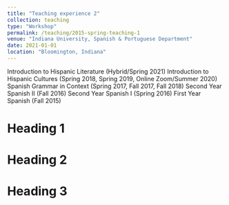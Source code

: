 ```yaml
---
title: "Teaching experience 2"
collection: teaching
type: "Workshop"
permalink: /teaching/2015-spring-teaching-1
venue: "Indiana University, Spanish & Portuguese Department"
date: 2021-01-01
location: "Bloomington, Indiana"
---
```


Introduction to Hispanic Literature (Hybrid/Spring 2021)
Introduction to Hispanic Cultures (Spring 2018, Spring 2019, Online Zoom/Summer 2020)
Spanish Grammar in Context (Spring 2017, Fall 2017, Fall 2018)
Second Year Spanish II (Fall 2016)
Second Year Spanish I (Spring 2016)
First Year Spanish (Fall 2015)


Heading 1
======

Heading 2
======

Heading 3
======
